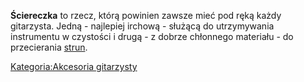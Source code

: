 **Ściereczka** to rzecz, którą powinien zawsze mieć pod ręką każdy
gitarzysta. Jedną - najlepiej irchową - służącą do utrzymywania
instrumentu w czystości i drugą - z dobrze chłonnego materiału - do
przecierania [strun](struny "wikilink").

[Kategoria:Akcesoria
gitarzysty](Kategoria:Akcesoria_gitarzysty "wikilink")